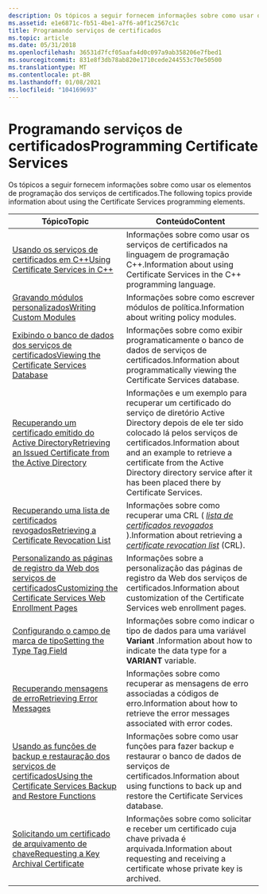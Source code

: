 ```yaml
---
description: Os tópicos a seguir fornecem informações sobre como usar os elementos de programação dos serviços de certificados.
ms.assetid: e1e6871c-fb51-4be1-a7f6-a0f1c2567c1c
title: Programando serviços de certificados
ms.topic: article
ms.date: 05/31/2018
ms.openlocfilehash: 36531d7fcf05aafa4d0c097a9ab358206e7fbed1
ms.sourcegitcommit: 831e8f3db78ab820e1710cede244553c70e50500
ms.translationtype: MT
ms.contentlocale: pt-BR
ms.lasthandoff: 01/08/2021
ms.locfileid: "104169693"
---
```

# <a name="programming-certificate-services"></a><span data-ttu-id="513e9-103">Programando serviços de certificados</span><span class="sxs-lookup"><span data-stu-id="513e9-103">Programming Certificate Services</span></span>

<span data-ttu-id="513e9-104">Os tópicos a seguir fornecem informações sobre como usar os elementos de programação dos serviços de certificados.</span><span class="sxs-lookup"><span data-stu-id="513e9-104">The following topics provide information about using the Certificate Services programming elements.</span></span>



| <span data-ttu-id="513e9-105">Tópico</span><span class="sxs-lookup"><span data-stu-id="513e9-105">Topic</span></span>                                                                                                                                     | <span data-ttu-id="513e9-106">Conteúdo</span><span class="sxs-lookup"><span data-stu-id="513e9-106">Content</span></span>                                                                                                                                                                              |
|-------------------------------------------------------------------------------------------------------------------------------------------|--------------------------------------------------------------------------------------------------------------------------------------------------------------------------------------|
| [<span data-ttu-id="513e9-107">Usando os serviços de certificados em C++</span><span class="sxs-lookup"><span data-stu-id="513e9-107">Using Certificate Services in C++</span></span>](using-certificate-services-in-c-.md)<br/>                                                      | <span data-ttu-id="513e9-108">Informações sobre como usar os serviços de certificados na linguagem de programação C++.</span><span class="sxs-lookup"><span data-stu-id="513e9-108">Information about using Certificate Services in the C++ programming language.</span></span><br/>                                                                                             |
| [<span data-ttu-id="513e9-109">Gravando módulos personalizados</span><span class="sxs-lookup"><span data-stu-id="513e9-109">Writing Custom Modules</span></span>](writing-custom-modules.md)<br/>                                                                           | <span data-ttu-id="513e9-110">Informações sobre como escrever módulos de política.</span><span class="sxs-lookup"><span data-stu-id="513e9-110">Information about writing policy modules.</span></span><br/>                                                                                                                                 |
| [<span data-ttu-id="513e9-111">Exibindo o banco de dados dos serviços de certificados</span><span class="sxs-lookup"><span data-stu-id="513e9-111">Viewing the Certificate Services Database</span></span>](viewing-the-certificate-services-database.md)<br/>                                     | <span data-ttu-id="513e9-112">Informações sobre como exibir programaticamente o banco de dados de serviços de certificados.</span><span class="sxs-lookup"><span data-stu-id="513e9-112">Information about programmatically viewing the Certificate Services database.</span></span><br/>                                                                                             |
| [<span data-ttu-id="513e9-113">Recuperando um certificado emitido do Active Directory</span><span class="sxs-lookup"><span data-stu-id="513e9-113">Retrieving an Issued Certificate from the Active Directory</span></span>](retrieving-an-issued-certificate-from-the-active-directory.md)<br/>   | <span data-ttu-id="513e9-114">Informações e um exemplo para recuperar um certificado do serviço de diretório Active Directory depois de ele ter sido colocado lá pelos serviços de certificados.</span><span class="sxs-lookup"><span data-stu-id="513e9-114">Information about and an example to retrieve a certificate from the Active Directory directory service after it has been placed there by Certificate Services.</span></span><br/>            |
| [<span data-ttu-id="513e9-115">Recuperando uma lista de certificados revogados</span><span class="sxs-lookup"><span data-stu-id="513e9-115">Retrieving a Certificate Revocation List</span></span>](retrieving-a-certificate-revocation-list.md)<br/>                                       | <span data-ttu-id="513e9-116">Informações sobre como recuperar uma CRL ( [*lista de certificados revogados*](../secgloss/c-gly.md) ).</span><span class="sxs-lookup"><span data-stu-id="513e9-116">Information about retrieving a [*certificate revocation list*](../secgloss/c-gly.md) (CRL).</span></span><br/> |
| [<span data-ttu-id="513e9-117">Personalizando as páginas de registro da Web dos serviços de certificados</span><span class="sxs-lookup"><span data-stu-id="513e9-117">Customizing the Certificate Services Web Enrollment Pages</span></span>](customizing-the-certificate-services-web-enrollment-pages.md)<br/>     | <span data-ttu-id="513e9-118">Informações sobre a personalização das páginas de registro da Web dos serviços de certificados.</span><span class="sxs-lookup"><span data-stu-id="513e9-118">Information about customization of the Certificate Services web enrollment pages.</span></span><br/>                                                                                         |
| [<span data-ttu-id="513e9-119">Configurando o campo de marca de tipo</span><span class="sxs-lookup"><span data-stu-id="513e9-119">Setting the Type Tag Field</span></span>](setting-the-type-tag-field.md)<br/>                                                                   | <span data-ttu-id="513e9-120">Informações sobre como indicar o tipo de dados para uma variável **Variant** .</span><span class="sxs-lookup"><span data-stu-id="513e9-120">Information about how to indicate the data type for a **VARIANT** variable.</span></span><br/>                                                                                               |
| [<span data-ttu-id="513e9-121">Recuperando mensagens de erro</span><span class="sxs-lookup"><span data-stu-id="513e9-121">Retrieving Error Messages</span></span>](retrieving-error-messages.md)<br/>                                                                     | <span data-ttu-id="513e9-122">Informações sobre como recuperar as mensagens de erro associadas a códigos de erro.</span><span class="sxs-lookup"><span data-stu-id="513e9-122">Information about how to retrieve the error messages associated with error codes.</span></span><br/>                                                                                         |
| [<span data-ttu-id="513e9-123">Usando as funções de backup e restauração dos serviços de certificados</span><span class="sxs-lookup"><span data-stu-id="513e9-123">Using the Certificate Services Backup and Restore Functions</span></span>](using-the-certificate-services-backup-and-restore-functions.md)<br/> | <span data-ttu-id="513e9-124">Informações sobre como usar funções para fazer backup e restaurar o banco de dados de serviços de certificados.</span><span class="sxs-lookup"><span data-stu-id="513e9-124">Information about using functions to back up and restore the Certificate Services database.</span></span><br/>                                                                               |
| [<span data-ttu-id="513e9-125">Solicitando um certificado de arquivamento de chave</span><span class="sxs-lookup"><span data-stu-id="513e9-125">Requesting a Key Archival Certificate</span></span>](requesting-a-key-archival-certificate.md)<br/>                                             | <span data-ttu-id="513e9-126">Informações sobre como solicitar e receber um certificado cuja chave privada é arquivada.</span><span class="sxs-lookup"><span data-stu-id="513e9-126">Information about requesting and receiving a certificate whose private key is archived.</span></span><br/>                                                                                   |



 

 

 
